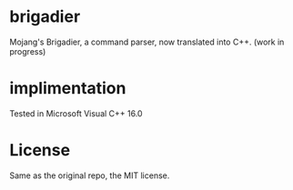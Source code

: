 # brigadier
 Mojang's Brigadier, a command parser, now translated into C++. (work in progress)
# implimentation
 Tested in Microsoft Visual C++ 16.0

# License
 Same as the original repo, the MIT license.